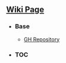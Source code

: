 ## **[Wiki Page](https://github.com/trimstray/the-practical-linux-hardening-guide/wiki)**

* ### Base
  * [GH Repository](https://github.com/trimstray/the-practical-linux-hardening-guide)

* ### TOC